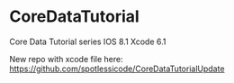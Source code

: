 # CoreDataTutorial
Core Data Tutorial series IOS 8.1 Xcode 6.1

New repo with xcode file here: https://github.com/spotlessicode/CoreDataTutorialUpdate
